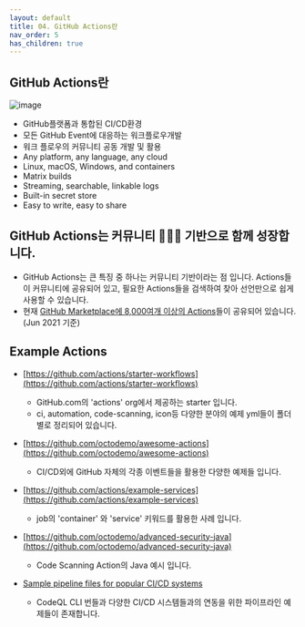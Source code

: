 ```yaml
---
layout: default
title: 04. GitHub Actions란
nav_order: 5
has_children: true
---
```


## GitHub Actions란
![image](https://user-images.githubusercontent.com/40287191/121128830-fa826100-c866-11eb-80be-55502d6a757f.png)
- GitHub플랫폼과 통합된 CI/CD환경
- 모든 GitHub Event에 대응하는 워크플로우개발
- 워크 플로우의 커뮤니티 공동 개발 및 활용
- Any platform, any language, any cloud
- Linux, macOS, Windows, and containers
- Matrix builds
- Streaming, searchable, linkable logs
- Built-in secret store
- Easy to write, easy to share

## GitHub Actions는 커뮤니티 🧑‍🤝‍🧑 기반으로 함께 성장합니다. 
- GitHub Actions는 큰 특징 중 하나는 커뮤니티 기반이라는 점 입니다. Actions들이 커뮤니티에 공유되어 있고, 필요한 Actions들을 검색하여 찾아 선언만으로 쉽게 사용할 수 있습니다. 
- 현재 [GitHub Marketplace에 8,000여개 이상의 Actions](https://github.com/marketplace?type=actions)들이 공유되어 있습니다. (Jun 2021 기준)


## Example Actions

   - [https://github.com/actions/starter-workflows](https://github.com/actions/starter-workflows)
     - GitHub.com의 'actions' org에서 제공하는 starter 입니다.
     - ci, automation, code-scanning, icon등 다양한 분야의 예제 yml들이 폴더별로 정리되어 있습니다.

   - [https://github.com/octodemo/awesome-actions](https://github.com/octodemo/awesome-actions)
     - CI/CD외에 GitHub 자체의 각종 이벤트들을 활용한 다양한 예제들 입니다.

   - [https://github.com/actions/example-services](https://github.com/actions/example-services)
     - job의 'container' 와 'service' 키워드를 활용한 사례 입니다.

   - [https://github.com/octodemo/advanced-security-java](https://github.com/octodemo/advanced-security-java)
     - Code Scanning Action의 Java 예시 입니다.

   - [Sample pipeline files for popular CI/CD systems](https://github.com/kllund/sample-pipeline-files)
     - CodeQL CLI 번들과 다양한 CI/CD 시스템들과의 연동을 위한 파이프라인 예제들이 존재합니다.
     